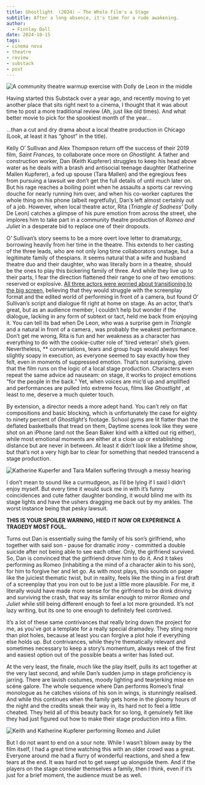 ```yaml
---
title: Ghostlight  (2024) – The Whole Film's a Stage
subtitle: After a long absence, it's time for a rude awakening.
author:
  - Finnlay Dall
date: 2024-10-15
tags:
- cinema nova
- theatre
- review
- substack
- post
---
```

![A community theatre warmup exercise with Dolly de Leon in the middle](https://image.tmdb.org/t/p/original/hNcM4VJOkcBZUtJTaMIsfBoUlcW.jpg)

Having started this Substack over a year ago, and recently moving to yet another place that sits right next to a cinema, I thought that it was about time to post a more traditional review (Ah, just like old times). And what better movie to pick for the spookiest month of the year…

…than a cut and dry drama about a local theatre production in Chicago (Look, at least it has “ghost” in the title). 

Kelly O’ Sullivan and Alex Thompson return off the success of their 2019 film, *Saint Frances,* to collaborate once more on *Ghostlight.* A father and construction worker, Dan (Keith Kupferer) struggles to keep his head above water as he deals with a brash and antisocial teenage daughter (Katherine Mallen Kupferer), a fed up spouse (Tara Mallen) and the egregious fees from pursuing a lawsuit we don’t get the full details of until much later on. But his rage reaches a boiling point when he assaults a sports car revving douche for nearly running him over, and when his co-worker captures the whole thing on his phone (albeit regretfully), Dan’s left almost certainly out of a job. However, when local theatre actor, Rita (*Triangle of Sadness'*  Dolly De Leon) catches a glimpse of his pure emotion from across the street, she implores him to take part in a community theatre production of *Romeo and Juliet* in a desperate bid to replace one of their dropouts.

O’ Sullivan’s story seems to be a more overt love letter to dramaturgy, borrowing heavily from her time in the theatre. This extends to her casting of the three leads, who are not only long time collaborators onstage, but a legitimate family of thespians. It seems natural that a wife and husband theatre duo and their daughter, who was literally born in a theatre, should be the ones to play this bickering family of three. And while they live up to their parts, I fear the direction flattened their range to one of two emotions: reserved or explosive. [All three actors were worried about transitioning to the big screen,](https://cinemafemme.com/2024/06/10/this-is-our-family-tara-mallen-keith-kupferer-and-katherine-mallen-kupferer-on-ghostlight/) believing that they would struggle with the screenplay format and the edited world of performing in front of a camera, but found O’ Sullivan’s script and dialogue fit right at home on stage. As an actor, that’s great, but as an audience member, I couldn’t help but wonder if the dialogue, lacking in any form of subtext or tact, held me back from enjoying it. You can tell its bad when De Leon, who was a surprise gem in *Triangle* and a natural in front of a camera *,* was probably the weakest performance. Don’t get me wrong, Rita is fun and her weakness as a character has everything to do with the cookie-cutter role of ‘tired veteran’ she’s given. Nevertheless, ** conversations, tears and group hugs would always feel slightly soapy in execution, as everyone seemed to say exactly how they felt, even in moments of suppressed emotion. That’s not surprising, given that the film runs on the logic of a local stage production. Characters even repeat the same advice ad nauseam: on stage, it works to project emotions “for the people in the back.” Yet, when voices are mic’d up and amplified and performances are pulled into extreme focus, films like *Ghostlight* , at least to me, deserve a much quieter touch.

By extension, a director needs a more adept hand. You can’t rely on flat compositions and basic blocking, which is unfortunately the case for eighty to ninety percent of *Ghostlight’s* footage. School gyms are lit flatter than the deflated basketballs that tread on them, Daytime scenes look like they were shot on an iPhone (and not the Sean Baker kind with a kitted out rig either), while most emotional moments are either at a close up or establishing distance but are never in between. At least it didn’t *look* like a lifetime show, but that’s not a very high bar to clear for something that needed transcend a stage production.

![Katherine Kuperfer and Tara Mallen suffering through a messy hearing](https://image.tmdb.org/t/p/original/fIhNqnVr8zP8RskAtRaBIHZzkB2.jpg)

I don’t mean to sound like a curmudgeon, as I’d be lying if I said I didn’t enjoy myself. But every time it would suck me in with it’s funny coincidences and cute father daughter bonding, it would blind me with its stage lights and have the ushers dragging me back out by my ankles. The worst instance being that pesky lawsuit.

 **THIS IS YOUR SPOILER WARNING, HEED IT NOW OR EXPERIENCE A TRAGEDY MOST FOUL.**

Turns out Dan is essentially suing the family of his son’s girlfriend, who together with said son - pause for dramatic irony - committed a double suicide after not being able to see each other. Only, the girlfriend survived. So, Dan is convinced that the girlfriend drove him to do it. And it takes performing as Romeo (inhabiting a the mind of a character akin to his son), for him to forgive her and let go. As with most plays, this sounds on paper like the juiciest thematic twist, but in reality, feels like the thing in a first draft of a screenplay that you iron out to be just a little more plausible. For me, it literally would have made more sense for the girlfriend to be drink driving and surviving the crash, that way its similar enough to mirror *Romeo and Juliet* while still being different enough to feel a lot more grounded. It’s not lazy writing, but its one to one enough to definitely feel contrived. 

It’s a lot of these same contrivances that really bring down the project for me, as you’ve got a template for a really special dramadey. They sting more than plot holes, because at least you can forgive a plot hole if everything else holds up. But contrivances, while they’re thematically relevant and sometimes necessary to keep a story’s momentum, always reek of the first and easiest option out of the possible beats a writer has listed out.

At the very least, the finale, much like the play itself, pulls its act together at the very last second, and while Dan’s sudden jump in stage proficiency is jarring. There are lavish costumes, moody lighting and tearjerking mise en scéne galore. The whole sequence where Dan performs Romeo’s final monologue as he catches visions of his son in wings, is stunningly realised. And while this continues when the family gets home in the gloomy hours of the night and the credits sneak their way in, its hard not to feel a little cheated. They held all of this beauty back for so long, it genuinely felt like they had just figured out how to make their stage production into a film.

![Keith and Katherine Kupferer performing Romeo and Juliet](https://image.tmdb.org/t/p/original/rhy7zETGvG6f5bDtOSiE5k1j8cr.jpg)

But I do not want to end on a sour note. While I wasn’t blown away by the film itself, I had a great time watching this with an older crowd was a great. Everyone around me had a flurry of wonderful reactions, and shed a few tears at the end. It was hard not to get swept up alongside them. And if the players on the stage consider themselves a family, then I think, even if it’s just for a brief moment, the audience must be as well.
